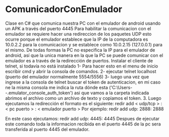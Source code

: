 # ComunicadorConEmulador
 Clase en C# que comunica nuestra PC con el emulador de android usando un APK a través del puerto 4445
Para habilitar la comunicacion con el emulador se requiere hacer una redireccion de los paquetes UDP esto ocurre porque el emulador establece que la IP de la computadora es 10.0.2.2 para la comunicacion y se establece como 10.0.2.15 (127.0.0.1) para el mismo. De todas formas la PC no especifica la IP para el emulador de android, así que la unica manera en la que la PC se puede comunicar con el emulador es a través de la redirección de puertos.
Instalar el cliente de telnet, si todavía no está instalado
1- Para hacer esto en el menu de inicio escribir cmd y abrir la consola de comandos.
2- ejecutar telnet localhost (puerto del emulador normalmente 5554/5556)
3- luego una vez que ingrese a la consola de telnet buscar el token de autenticacion, en mi caso ne la misma consola me indica la ruta dónde esta ('C:\Users\--\.emulator_console_auth_token')
asi que vamos a la carpeta indicada abrimos el archivo como un archivo de texto y copiamos el token.
3. Luego ejecutamos la redirección el formato es el siguiente:
redir add  <  udp/tcp  > : <  pc puerto  > : <  emulador puerto  >
Por ejemplo: redir add udp: 2888: 2888 
     
En este caso ejecutamos: redir add udp: 4445: 4445 
Despues de ejecutar este comando toda la informacion recibida en el puerto 4445 de la pc sera transferida al puerto 4445 del emulador.
